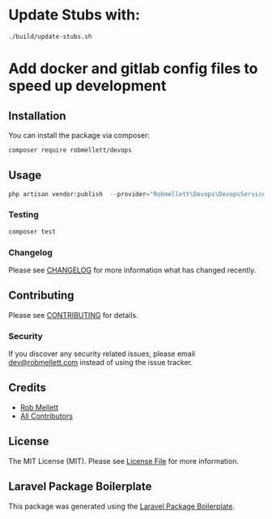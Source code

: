 # Update Stubs with:
`./build/update-stubs.sh`


# Add docker and gitlab config files to speed up development

## Installation

You can install the package via composer:

```bash
composer require robmellett/devops
```

## Usage

``` php
php artisan vendor:publish  --provider="Robmellett\Devops\DevopsServiceProvider"
```

### Testing

``` bash
composer test
```

### Changelog

Please see [CHANGELOG](CHANGELOG.md) for more information what has changed recently.

## Contributing

Please see [CONTRIBUTING](CONTRIBUTING.md) for details.

### Security

If you discover any security related issues, please email dev@robmellett.com instead of using the issue tracker.

## Credits

- [Rob Mellett](https://github.com/robmellett)
- [All Contributors](../../contributors)

## License

The MIT License (MIT). Please see [License File](LICENSE.md) for more information.

## Laravel Package Boilerplate

This package was generated using the [Laravel Package Boilerplate](https://laravelpackageboilerplate.com).
